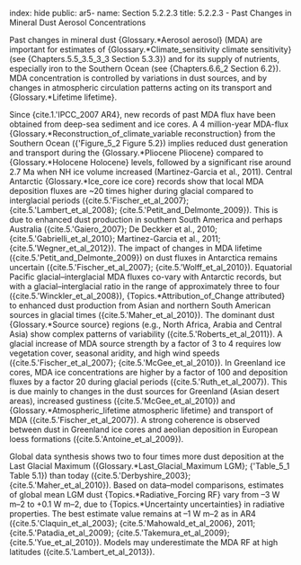 index: hide
public: ar5-
name: Section 5.2.2.3
title: 5.2.2.3 - Past Changes in Mineral Dust Aerosol Concentrations

Past changes in mineral dust {Glossary.*Aerosol aerosol} (MDA) are important for estimates of {Glossary.*Climate_sensitivity climate sensitivity} (see {Chapters.5.5_3.5_3_3 Section 5.3.3}) and for its supply of nutrients, especially iron to the Southern Ocean (see {Chapters.6.6_2 Section 6.2}). MDA concentration is controlled by variations in dust sources, and by changes in atmospheric circulation patterns acting on its transport and {Glossary.*Lifetime lifetime}.

Since {cite.1.'IPCC_2007 AR4}, new records of past MDA flux have been obtained from deep-sea sediment and ice cores. A 4 million-year MDA-flux {Glossary.*Reconstruction_of_climate_variable reconstruction} from the Southern Ocean ({'Figure_5_2 Figure 5.2}) implies reduced dust generation and transport during the {Glossary.*Pliocene Pliocene} compared to {Glossary.*Holocene Holocene} levels, followed by a significant rise around 2.7 Ma when NH ice volume increased (Martinez-Garcia et al., 2011). Central Antarctic {Glossary.*Ice_core ice core} records show that local MDA deposition fluxes are ~20 times higher during glacial compared to interglacial periods ({cite.5.'Fischer_et_al_2007}; {cite.5.'Lambert_et_al_2008}; {cite.5.'Petit_and_Delmonte_2009}). This is due to enhanced dust production in southern South America and perhaps Australia ({cite.5.'Gaiero_2007}; De Deckker et al., 2010; {cite.5.'Gabrielli_et_al_2010}; Martinez-Garcia et al., 2011; {cite.5.'Wegner_et_al_2012}). The impact of changes in MDA lifetime ({cite.5.'Petit_and_Delmonte_2009}) on dust fluxes in Antarctica remains uncertain ({cite.5.'Fischer_et_al_2007}; {cite.5.'Wolff_et_al_2010}). Equatorial Pacific glacial–interglacial MDA fluxes co-vary with Antarctic records, but with a glacial–interglacial ratio in the range of approximately three to four ({cite.5.'Winckler_et_al_2008}), {Topics.*Attribution_of_Change attributed} to enhanced dust production from Asian and northern South American sources in glacial times ({cite.5.'Maher_et_al_2010}). The dominant dust {Glossary.*Source source} regions (e.g., North Africa, Arabia and Central Asia) show complex patterns of variability ({cite.5.'Roberts_et_al_2011}). A glacial increase of MDA source strength by a factor of 3 to 4 requires low vegetation cover, seasonal aridity, and high wind speeds ({cite.5.'Fischer_et_al_2007}; {cite.5.'McGee_et_al_2010}). In Greenland ice cores, MDA ice concentrations are higher by a factor of 100 and deposition fluxes by a factor 20 during glacial periods ({cite.5.'Ruth_et_al_2007}). This is due mainly to changes in the dust sources for Greenland (Asian desert areas), increased gustiness ({cite.5.'McGee_et_al_2010}) and {Glossary.*Atmospheric_lifetime atmospheric lifetime} and transport of MDA ({cite.5.'Fischer_et_al_2007}). A strong coherence is observed between dust in Greenland ice cores and aeolian deposition in European loess formations ({cite.5.'Antoine_et_al_2009}).

Global data synthesis shows two to four times more dust deposition at the Last Glacial Maximum ({Glossary.*Last_Glacial_Maximum LGM}; {'Table_5_1 Table 5.1}) than today ({cite.5.'Derbyshire_2003}; {cite.5.'Maher_et_al_2010}). Based on data–model comparisons, estimates of global mean LGM dust {Topics.*Radiative_Forcing RF} vary from –3 W m–2 to +0.1 W m–2, due to {Topics.*Uncertainty uncertainties} in radiative properties. The best estimate value remains at –1 W m–2 as in AR4 ({cite.5.'Claquin_et_al_2003}; {cite.5.'Mahowald_et_al_2006}, 2011; {cite.5.'Patadia_et_al_2009}; {cite.5.'Takemura_et_al_2009}; {cite.5.'Yue_et_al_2010}). Models may underestimate the MDA RF at high latitudes ({cite.5.'Lambert_et_al_2013}).
